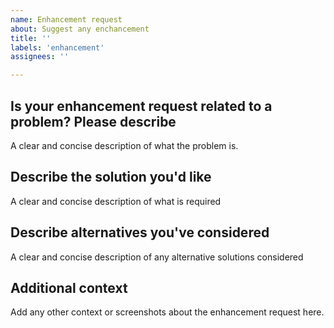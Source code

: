 ```yaml
---
name: Enhancement request
about: Suggest any enchancement
title: ''
labels: 'enhancement'
assignees: ''

---
```


## Is your enhancement request related to a problem? Please describe

A clear and concise description of what the problem is.

## Describe the solution you'd like

A clear and concise description of what is required

## Describe alternatives you've considered

A clear and concise description of any alternative solutions considered

## Additional context

Add any other context or screenshots about the enhancement request here.


